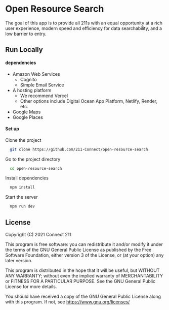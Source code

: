 # Open Resource Search

The goal of this app is to provide all 211s with an equal opportunity at a rich user experience, modern speed and efficiency for data searchability, and a low barrier to entry.

## Run Locally

#### dependencies

- Amazon Web Services
  - Cognito
  - Simple Email Service
- A hosting platform
  - We recommend Vercel
  - Other options include Digital Ocean App Platform, Netlify, Render, etc.
- Google Maps
- Google Places

#### Set up

Clone the project

```bash
  git clone https://github.com/211-Connect/open-resource-search
```

Go to the project directory

```bash
  cd open-resource-search
```

Install dependencies

```bash
  npm install
```

Start the server

```bash
  npm run dev
```

## License

Copyright (C) 2021 Connect 211

This program is free software: you can redistribute it and/or modify
it under the terms of the GNU General Public License as published by
the Free Software Foundation, either version 3 of the License, or
(at your option) any later version.

This program is distributed in the hope that it will be useful,
but WITHOUT ANY WARRANTY; without even the implied warranty of
MERCHANTABILITY or FITNESS FOR A PARTICULAR PURPOSE. See the
GNU General Public License for more details.

You should have received a copy of the GNU General Public License
along with this program. If not, see <https://www.gnu.org/licenses/>

